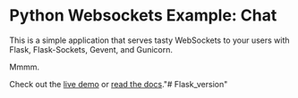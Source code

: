 # Python Websockets Example: Chat

This is a simple application that serves tasty WebSockets to your users
with Flask, Flask-Sockets, Gevent, and Gunicorn.

Mmmm.

Check out the [live demo](http://flask-chat.herokuapp.com) or [read the docs](https://devcenter.heroku.com/articles/python-websockets)."# Flask_version" 

